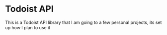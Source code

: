 # Todoist API

This is a Todoist API library that I am going to a few personal projects, its set up how I plan to use it